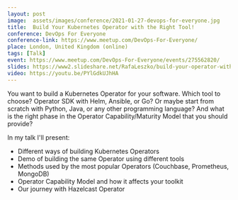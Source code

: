 ```yaml
---
layout: post
image:  assets/images/conference/2021-01-27-devops-for-everyone.jpg
title:  Build Your Kubernetes Operator with the Right Tool!
conference: DevOps For Everyone
conference-link: https://www.meetup.com/DevOps-For-Everyone/
place: London, United Kingdom (online)
tags: [Talk]
event: https://www.meetup.com/DevOps-For-Everyone/events/275562820/
slides: https://www2.slideshare.net/RafaLeszko/build-your-operator-with-the-right-tool
video: https://youtu.be/PYlGdkUJhHA
---
```


You want to build a Kubernetes Operator for your software. Which tool to choose? Operator SDK with Helm, Ansible, or Go? Or maybe start from scratch with Python, Java, or any other programming language? And what is the right phase in the Operator Capability/Maturity Model that you should provide?

In my talk I'll present:
- Different ways of building Kubernetes Operators
- Demo of building the same Operator using different tools
- Methods used by the most popular Operators (Couchbase, Prometheus, MongoDB)
- Operator Capability Model and how it affects your toolkit
- Our journey with Hazelcast Operator
